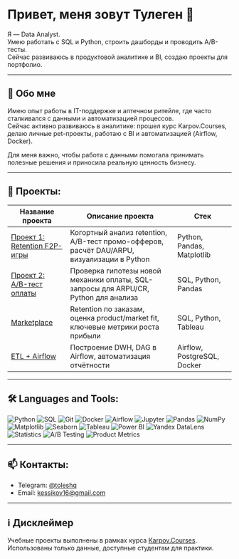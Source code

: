 # Привет, меня зовут Тулеген 👋  

Я — Data Analyst.  
Умею работать с SQL и Python, строить дашборды и проводить A/B-тесты.  
Сейчас развиваюсь в продуктовой аналитике и BI, создаю проекты для портфолио.

---

## 📝 Обо мне
Имею опыт работы в IT-поддержке и аптечном ритейле, где часто сталкивался с данными и автоматизацией процессов.  
Сейчас активно развиваюсь в аналитике: прошел курс Karpov.Courses, делаю личные pet-проекты, работаю с BI и автоматизацией (Airflow, Docker).  

Для меня важно, чтобы работа с данными помогала принимать полезные решения и приносила реальную ценность бизнесу.  

---

## 📂 Проекты:
| Название проекта | Описание проекта | Стек |
|------------------|------------------|------|
| [Проект 1: Retention F2P-игры](https://github.com/Tolesh/f2p_game_retention) | Когортный анализ retention, A/B-тест промо-офферов, расчёт DAU/ARPU, визуализации в Python | Python, Pandas, Matplotlib |
| [Проект 2: A/B-тест оплаты](https://github.com/Tolesh/ab_test_payment_mechanic) | Проверка гипотезы новой механики оплаты, SQL-запросы для ARPU/CR, Python для анализа | SQL, Python, Pandas |
| [Marketplace](https://github.com/Tolesh/marketplace_analysis) | Retention по заказам, оценка product/market fit, ключевые метрики роста прибыли | SQL, Python, Tableau |
| [ETL + Airflow](https://github.com/Tolesh/etl_airflow_project) | Построение DWH, DAG в Airflow, автоматизация отчётности | Airflow, PostgreSQL, Docker |

---

## 🛠 Languages and Tools:
![Python](https://img.shields.io/badge/Python-3776AB?logo=python&logoColor=white)
![SQL](https://img.shields.io/badge/SQL-336791?logo=postgresql&logoColor=white)
![Git](https://img.shields.io/badge/Git-F05032?logo=git&logoColor=white)
![Docker](https://img.shields.io/badge/Docker-2496ED?logo=docker&logoColor=white)
![Airflow](https://img.shields.io/badge/Airflow-017CEE?logo=apacheairflow&logoColor=white)
![Jupyter](https://img.shields.io/badge/Jupyter-F37626?logo=jupyter&logoColor=white)
![Pandas](https://img.shields.io/badge/Pandas-150458?logo=pandas&logoColor=white)
![NumPy](https://img.shields.io/badge/NumPy-013243?logo=numpy&logoColor=white)
![Matplotlib](https://img.shields.io/badge/Matplotlib-11557C?logo=plotly&logoColor=white)
![Seaborn](https://img.shields.io/badge/Seaborn-4C72B0?logo=python&logoColor=white)
![Tableau](https://img.shields.io/badge/Tableau-E97627?logo=tableau&logoColor=white)
![Power BI](https://img.shields.io/badge/Power_BI-F2C811?logo=powerbi&logoColor=black)
![Yandex DataLens](https://img.shields.io/badge/Yandex_DataLens-FFCC00?logo=yandex&logoColor=black)
![Statistics](https://img.shields.io/badge/Statistics-2E8B57?logo=analytics&logoColor=white)
![A/B Testing](https://img.shields.io/badge/A%2FB_Testing-8A2BE2?logo=scikitlearn&logoColor=white)
![Product Metrics](https://img.shields.io/badge/Product_Metrics-FF69B4?logo=googleanalytics&logoColor=white)

---

## 📫 Контакты:
- Telegram: [@toleshq](https://t.me/toleshq)
- Email: kessikov16@gmail.com

---

## ℹ️ Дисклеймер
Учебные проекты выполнены в рамках курса [Karpov.Courses](https://karpov.courses).  
Использованы только данные, доступные студентам для практики.
